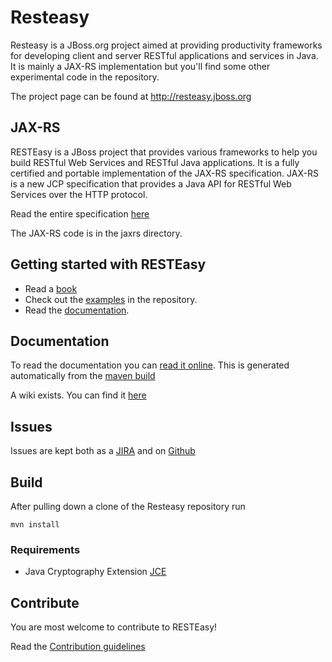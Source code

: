 # Resteasy
Resteasy is a JBoss.org project aimed at providing productivity frameworks for developing client and server RESTful applications and services in Java.  It is mainly a JAX-RS implementation but you'll find some other experimental code in the repository.

The project page can be found at http://resteasy.jboss.org

## JAX-RS
RESTEasy is a JBoss project that provides various frameworks to help you build RESTful Web Services and RESTful Java applications. It is a fully certified and portable implementation of the JAX-RS specification. JAX-RS is a new JCP specification that provides a Java API for RESTful Web Services over the HTTP protocol.

Read the entire specification [here](https://jax-rs-spec.java.net/)

The JAX-RS code is in the jaxrs directory.

## Getting started with RESTEasy
- Read a [book](http://resteasy.jboss.org/books.html)
- Check out the [examples](https://github.com/resteasy/Resteasy/tree/master/jaxrs/examples) in the repository.
- Read the [documentation](http://resteasy.jboss.org/docs.html).

## Documentation

To read the documentation you can [read it online](http://resteasy.jboss.org/docs.html). This is generated automatically from the [maven build](https://github.com/resteasy/Resteasy/tree/master/jaxrs/docbook)

A wiki exists. You can find it [here](http://wiki.jboss.org/wiki/RESTeasyJAXRS)

## Issues
Issues are kept both as a [JIRA](http://jira.jboss.org/jira/browse/RESTEASY) and on [Github](https://github.com/resteasy/Resteasy/issues)

## Build
After pulling down a clone of the Resteasy repository run

	mvn install

### Requirements
- Java Cryptography Extension [JCE](http://www.oracle.com/technetwork/java/javase/downloads/jce-7-download-432124.html)

## Contribute
You are most welcome to contribute to RESTEasy!

Read the [Contribution guidelines](./CONTRIBUTING.md)
